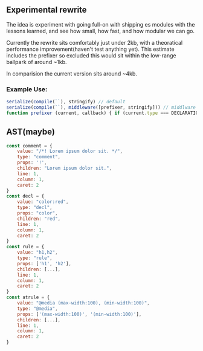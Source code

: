 ## Experimental rewrite

The idea is experiment with going full-on with shipping es modules with the lessons learned, and see how small, how fast, and how modular we can go.

Currently the rewrite sits comfortably just under 2kb, with a theoratical performance improvement(haven't test anything yet). This estimate includes the prefixer so excluded this would sit within the low-range ballpark of around ~1kb.

In comparision the current version sits around ~4kb.

### Example Use:

```js
serialize(compile(``), stringify) // default
serialize(compile(``), middleware([prefixer, stringify])) // middlware
function prefixer (current, callback) { if (current.type === DECLARATION) current.value = prefix(current.value) }
```

## AST(maybe)

```js
const comment = {
	value: "/*! Lorem ipsum dolor sit. */",
	type: "comment",
	props: '!',
	children: "Lorem ipsum dolor sit.",
	line: 1,
	column: 1,
	caret: 2
}
const decl = {
	value: "color:red",
	type: "decl",
	props: "color",
	children: "red",
	line: 1,
	column: 1,
	caret: 2
}
const rule = {
	value: "h1,h2",
	type: "rule",
	props: ['h1', 'h2'],
	children: [...],
	line: 1,
	column: 1,
	caret: 2
}
const atrule = {
	value: "@media (max-width:100), (min-width:100)",
	type: "@media",
	props: ['(max-width:100)', '(min-width:100)'],
	children: [...],
	line: 1,
	column: 1,
	caret: 2
}
```
